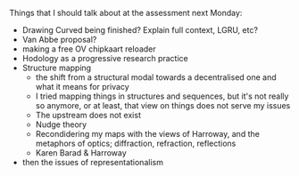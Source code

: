 Things that I should talk about at the assessment next Monday:

* Drawing Curved being finished? Explain full context, LGRU, etc?
* Van Abbe proposal?
* making a free OV chipkaart reloader
* Hodology as a progressive research practice
* Structure mapping
  * the shift from a structural modal towards a decentralised one and what it means for privacy
  * I tried mapping things in structures and sequences, but it's not really so anymore, or at least, that view on things does not serve my issues
  * The upstream does not exist
  * Nudge theory
  * Recondidering my maps with the views of Harroway, and the metaphors of optics; diffraction, refraction, reflections
  * Karen Barad & Harroway
* then the issues of representationalism 

